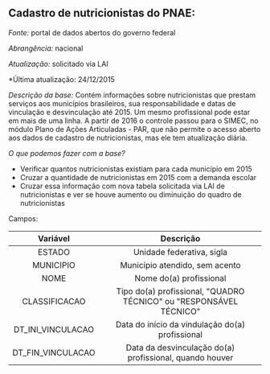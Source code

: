 ## Cadastro de nutricionistas do PNAE:

*Fonte:* portal de dados abertos do governo federal

*Abrangência:* nacional

*Atualização:* solicitado via LAI

*Última atualização: 24/12/2015

*Descrição da base:* Contém informações sobre nutricionistas que prestam serviços aos municípios brasileiros, sua responsabilidade e datas de vinculação e desvinculação até 2015. Um mesmo profissional pode estar em mais de uma linha. A partir de 2016 o controle passou para o SIMEC, no módulo Plano de Ações Articuladas - PAR, que não permite o acesso aberto aos dados de cadastro de nutricionistas, mas ele tem atualização diária. 

*O que podemos fazer com a base?* 
* Verificar quantos nutricionistas existiam para cada município em 2015
* Cruzar a quantidade de nutricionistas em 2015 com a demanda escolar
* Cruzar essa informação com nova tabela solicitada via LAI de nutricionistas e ver se houve aumento ou diminuição do quadro de nutricionistas

Campos:

|Variável| Descrição|
|:---:|:----:|
|ESTADO| Unidade federativa, sigla|
|MUNICIPIO| Município atendido, sem acento|
|NOME| Nome do(a) profissional|
|CLASSIFICACAO| Tipo do(a) profissional, "QUADRO TÉCNICO" ou "RESPONSÁVEL TÉCNICO"|
|DT_INI_VINCULACAO| Data do início da vindulação do(a) profissional|
|DT_FIN_VINCULACAO| Data da desvinculação do(a) profissional, quando houver|

